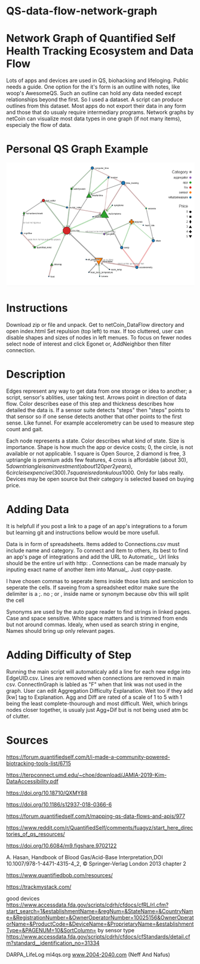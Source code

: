 # QS-data-flow-network-graph
# Network Graph of Quantified Self Health Tracking Ecosystem and Data Flow
Lots of apps and devices are used in QS, biohacking and lifeloging. Public needs a guide. One option for the it's form is an outline with notes, like woop's AwesomeQS. Such an outline can hold any data needed except relationships beyond the first. So I used a dataset. A script can produce outlines from this dataset. Most apps do not export their data in any form and those that do usualy require intermediary programs. Network graphs by netCoin can visualize most data types in one graph (if not many items), especialy the flow of data.

# Personal QS Graph Example
![Snapshot after 5 days](ScreenCapOfMyQSDataFlow2020aftdays.PNG)

# Instructions
Download zip or file and unpack. Get to netCoin_DataFlow directory and open index.html
Set repulsion (top left) to max.
If too cluttered, user can disable shapes and sizes of nodes in left menues.
To focus on fewer nodes select node of interest and click Egonet or, AddNeighbor then filter connection.

# Description
Edges represent any way to get data from one storage or idea to another; a script, sensor's ablities, user taking test.
Arrows point in direction of data flow. Color describes ease of this step and thickness describes how detailed the data is. 
If a sensor suite detects "steps" then "steps" points to that sensor so if one sense detects another that other points to the first sense. 
Like funnel. For example accelerometry can be used to measure step count and gait.

Each node represents a state. Color describes what kind of state. Size is importance. 
Shape is how much the app or device costs; 
0, the circle, is not available or not applicable.
1 square is Open Source, 2 diamond is free, 3 uptriangle is premium adds few features, 
4 cross is affordable (about 30$), 5 downtriangle is an investment (about 120 per 2 years),
6 circle is expencive (300). 7 square is redonkulous 1000$. Only for labs really.  
Devices may be open source but their category is selected based on buying price.

# Adding Data
It is helpfull if you post a link to a page of an app's integrations to a forum
 but learning git and instructions bellow would be more usefull.
 
Data is in form of spreadsheets. 
Items added to Connections.csv must include name and category.
To connect and item to others, its best to find an app's page of integrations and add the URL to Automatic_.
Url links should be the entire url with http: .
Connections can be made manualy by inputing exact name of another item into Manual_. Just copy-paste.

I have chosen commas to seperate items inside those lists and semicolon to seperate the cells. 
If saveing from a spreadsheet editor make sure the delimiter is a ;. 
no ; or , inside name or synonym because obv this will split the cell 

Synonyms are used by the auto page reader to find strings in linked pages.
Case and space sensitive. White space matters and is trimmed from ends but not around commas.
Idealy, when used as search string in engine, Names should bring up only relevant pages. 

# Adding Difficulty of Step
Running the main script will automaticaly add a line for each new edge into EdgeUID.csv. 
Lines are removed when connections are removed in main csv. ConnectInGraph is labled as "F" when that link was not used in the graph.
User can edit Aggregation Difficulty Explanation. Weit too if they add [kw] tag to Explanation.
Agg and Diff are rated of a scale of 1 to 5 with 1 being the least complete-thourough and most difficult.
Weit, which brings nodes closer together, is usualy just Agg+Dif but is not being used atm bc of clutter.
 
# Sources
https://forum.quantifiedself.com/t/i-made-a-community-powered-biotracking-tools-list/6715

https://terpconnect.umd.edu/~choe/download/JAMIA-2019-Kim-DataAccessibility.pdf

https://doi.org/10.18710/QXMY88

https://doi.org/10.1186/s12937-018-0366-6

https://forum.quantifiedself.com/t/mapping-qs-data-flows-and-apis/977

https://www.reddit.com/r/QuantifiedSelf/comments/fuagyz/start_here_directories_of_qs_resources/

https://doi.org/10.6084/m9.figshare.9702122

A. Hasan, Handbook of Blood Gas/Acid-Base Interpretation,DOI 10.1007/978-1-4471-4315-4_2, © Springer-Verlag London 2013 chapter 2

https://www.quantifiedbob.com/resources/

https://trackmystack.com/

good devices
https://www.accessdata.fda.gov/scripts/cdrh/cfdocs/cfRL/rl.cfm?start_search=1&establishmentName=&regNum=&StateName=&CountryName=&RegistrationNumber=&OwnerOperatorNumber=10025156&OwnerOperatorName=&ProductCode=&DeviceName=&ProprietaryName=&establishmentType=&PAGENUM=10&SortColumn=
by sensor type
https://www.accessdata.fda.gov/scripts/cdrh/cfdocs/cfStandards/detail.cfm?standard__identification_no=31334

DARPA_LifeLog ml4qs.org www.2004-2040.com (Neff And Nafus)


